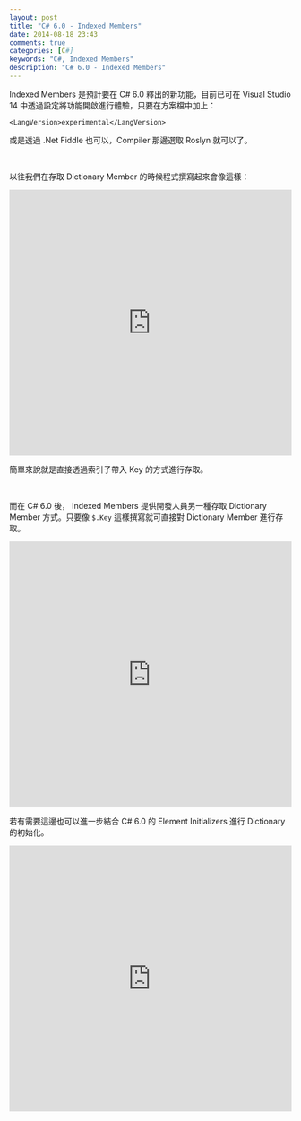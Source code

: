 ```yaml
---
layout: post
title: "C# 6.0 - Indexed Members"
date: 2014-08-18 23:43
comments: true
categories: [C#]
keywords: "C#, Indexed Members"
description: "C# 6.0 - Indexed Members"
---
```


Indexed Members 是預計要在 C# 6.0 釋出的新功能，目前已可在 Visual Studio 14 中透過設定將功能開啟進行體驗，只要在方案檔中加上：  

<!-- More -->

    <LangVersion>experimental</LangVersion>

或是透過 .Net Fiddle 也可以，Compiler 那邊選取 Roslyn 就可以了。  

<br/>

以往我們在存取 Dictionary Member 的時候程式撰寫起來會像這樣：  

<iframe width="100%" height="475" src="https://dotnetfiddle.net/Widget/qbnRaw" frameborder="0"></iframe>  

<br/>

簡單來說就是直接透過索引子帶入 Key 的方式進行存取。  

<br/>

而在 C# 6.0 後， Indexed Members 提供開發人員另一種存取 Dictionary Member 方式。只要像 `$.Key` 這樣撰寫就可直接對 Dictionary Member 進行存取。  

<iframe width="100%" height="475" src="https://dotnetfiddle.net/Widget/EUlTKH" frameborder="0"></iframe>  

<br/>

若有需要這邊也可以進一步結合 C# 6.0 的 Element Initializers 進行 Dictionary 的初始化。  

<iframe width="100%" height="475" src="https://dotnetfiddle.net/Widget/YbqJ1t" frameborder="0"></iframe>  

